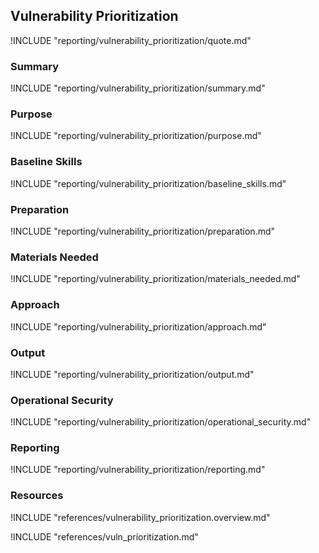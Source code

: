 ## Vulnerability Prioritization

!INCLUDE "reporting/vulnerability_prioritization/quote.md"

### Summary

!INCLUDE "reporting/vulnerability_prioritization/summary.md"

### Purpose

!INCLUDE "reporting/vulnerability_prioritization/purpose.md"

### Baseline Skills

!INCLUDE "reporting/vulnerability_prioritization/baseline_skills.md"

### Preparation

!INCLUDE "reporting/vulnerability_prioritization/preparation.md"

### Materials Needed

!INCLUDE "reporting/vulnerability_prioritization/materials_needed.md"

### Approach

!INCLUDE "reporting/vulnerability_prioritization/approach.md"

### Output

!INCLUDE "reporting/vulnerability_prioritization/output.md"

### Operational Security

!INCLUDE "reporting/vulnerability_prioritization/operational_security.md"

### Reporting

!INCLUDE "reporting/vulnerability_prioritization/reporting.md"

### Resources

!INCLUDE "references/vulnerability_prioritization.overview.md"

!INCLUDE "references/vuln_prioritization.md"
